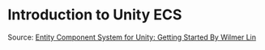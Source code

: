 # Introduction to Unity ECS

Source: [Entity Component System for Unity: Getting Started By Wilmer Lin](https://www.raywenderlich.com/7630142-entity-component-system-for-unity-getting-started#toc-anchor-001)

